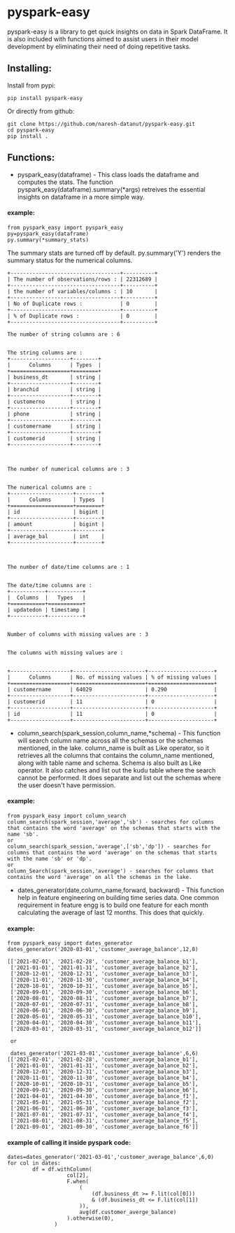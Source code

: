 # pyspark-easy
pyspark-easy is a library to get quick insights on data in Spark DataFrame. It is also included with functions aimed to assist users in their model development by eliminating their need of doing repetitive tasks.
 
## Installing:
Install from pypi:
```
pip install pyspark-easy
```
Or directly from github:
```
git clone https://github.com/naresh-datanut/pyspark-easy.git
cd pyspark-easy
pip install .
```

## Functions:

 - pyspark_easy(dataframe) - This class loads the dataframe and computes the stats. The function pyspark_easy(dataframe).summary(*args) retreives the essential insights on dataframe in a more simple way. 

#### example:
```
from pyspark_easy import pyspark_easy
py=pyspark_easy(dataframe)
py.summary(*summary_stats)
```
The summary stats are turned off by default. py.summary('Y') renders the summary status for the numerical columns.
```
+-----------------------------------+----------+
| The number of observations/rows : | 22312689 |
+-----------------------------------+----------+
| the number of variables/columns : | 10       |
+-----------------------------------+----------+
| No of Duplicate rows :            | 0        |
+-----------------------------------+----------+
| % of Duplicate rows :             | 0        |
+-----------------------------------+----------+

The number of string columns are : 6


The string columns are :
+-------------------+--------+
|      Columns      | Types  |
+===================+========+
| business_dt       | string |
+-------------------+--------+
| branchid          | string |
+-------------------+--------+
| customerno        | string |
+-------------------+--------+
| phone             | string |
+-------------------+--------+
| customername      | string |
+-------------------+--------+
| customerid        | string |
+-------------------+--------+



The number of numerical columns are : 3


The numerical columns are :
+--------------------+--------+
|      Columns       | Types  |
+====================+========+
| id                 | bigint |
+--------------------+--------+
| amount             | bigint |
+--------------------+--------+
| average_bal        | int    |
+--------------------+--------+



The number of date/time columns are : 1


The date/time columns are :
+-----------+-----------+
|  Columns  |   Types   |
+===========+===========+
| updatedon | timestamp |
+-----------+-----------+


Number of columns with missing values are : 3


The columns with missing values are :


+-------------------+-----------------------+---------------------+
|      Columns      | No. of missing values | % of missing values |
+===================+=======================+=====================+
| customername      | 64029                 | 0.290               |
+-------------------+-----------------------+---------------------+
| customerid        | 11                    | 0                   |
+-------------------+-----------------------+---------------------+
| id                | 11                    | 0                   |
+-------------------+-----------------------+---------------------+
```
 - column_search(spark_session,column_name,*schema) - This function will search column name across all the schemas or the schemas mentioned, in the lake. column_name is built as Like operator, so it retrieves all the columns that contains the column_name mentioned, along with table name and schema. Schema is also built as Like operator. It also catches and list out the kudu table where the search cannot be performed. It does separate and list out the schemas where the user doesn't have permission.

#### example:
```
from pyspark_easy import column_search
column_search(spark_session,'average','sb') - searches for columns that contains the word 'average' on the schemas that starts with the name 'sb'.
or 
column_search(spark_session,'average',['sb','dp']) - searches for columns that contains the word 'average' on the schemas that starts with the name 'sb' or 'dp'.
or 
column_Search(spark_session,'average') - searches for columns that contains the word 'average' on all the schemas in the lake.
```

- dates_generator(date,column_name,forward, backward) - This function help in feature engineering on building time series data. One common requirement in feature engg is to build one feature for each month calculating the average of last 12 months. This does that quickly. 

#### example:
```
from pyspark_easy import dates_generator
dates_generator('2020-03-01','customer_average_balance',12,0)

[['2021-02-01', '2021-02-28', 'customer_average_balance_b1'],
 ['2021-01-01', '2021-01-31', 'customer_average_balance_b2'],
 ['2020-12-01', '2020-12-31', 'customer_average_balance_b3'],
 ['2020-11-01', '2020-11-30', 'customer_average_balance_b4'],
 ['2020-10-01', '2020-10-31', 'customer_average_balance_b5'],
 ['2020-09-01', '2020-09-30', 'customer_average_balance_b6'],
 ['2020-08-01', '2020-08-31', 'customer_average_balance_b7'],
 ['2020-07-01', '2020-07-31', 'customer_average_balance_b8'],
 ['2020-06-01', '2020-06-30', 'customer_average_balance_b9'],
 ['2020-05-01', '2020-05-31', 'customer_average_balance_b10'],
 ['2020-04-01', '2020-04-30', 'customer_average_balance_b11'],
 ['2020-03-01', '2020-03-31', 'customer_average_balance_b12']]
 
 or 
 
 dates_generator('2021-03-01','customer_average_balance',6,6)
[['2021-02-01', '2021-02-28', 'customer_average_balance_b1'],
 ['2021-01-01', '2021-01-31', 'customer_average_balance_b2'],
 ['2020-12-01', '2020-12-31', 'customer_average_balance_b3'],
 ['2020-11-01', '2020-11-30', 'customer_average_balance_b4'],
 ['2020-10-01', '2020-10-31', 'customer_average_balance_b5'],
 ['2020-09-01', '2020-09-30', 'customer_average_balance_b6'],
 ['2021-04-01', '2021-04-30', 'customer_average_balance_f1'],
 ['2021-05-01', '2021-05-31', 'customer_average_balance_f2'],
 ['2021-06-01', '2021-06-30', 'customer_average_balance_f3'],
 ['2021-07-01', '2021-07-31', 'customer_average_balance_f4'],
 ['2021-08-01', '2021-08-31', 'customer_average_balance_f5'],
 ['2021-09-01', '2021-09-30', 'customer_average_balance_f6']]
 ```
 #### example of calling it inside pyspark code:
 ```
 dates=dates_generator('2021-03-01','customer_average_balance',6,0)
 for col in dates:
         df = df.withColumn(
                    col[2],
                    F.when(
                        (
                            (df.business_dt >= F.lit(col[0]))
                            & (df.business_dt <= F.lit(col[1])
                        )),
                        avg(df.customer_averge_balance)
                    ).otherwise(0),
                )
```
